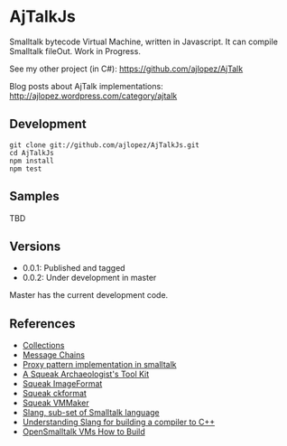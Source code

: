 # AjTalkJs

Smalltalk bytecode Virtual Machine, written in Javascript. It can compile Smalltalk fileOut. Work in Progress.

See my other project (in C#): https://github.com/ajlopez/AjTalk

Blog posts about AjTalk implementations: http://ajlopez.wordpress.com/category/ajtalk

## Development

```
git clone git://github.com/ajlopez/AjTalkJs.git
cd AjTalkJs
npm install
npm test
```

## Samples

TBD

## Versions

- 0.0.1: Published and tagged
- 0.0.2: Under development in master

Master has the current development code.

## References

- [Collections](http://www.inf.ufsc.br/poo/smalltalk/ibm/tutorial/chap7.html)
- [Message Chains](http://blog.3plus4.org/2007/08/30/message-chains/)
- [Proxy pattern implementation in smalltalk](http://stackoverflow.com/questions/16183309/proxy-pattern-implementation-in-smalltalk)
- [A Squeak Archaeologist's Tool Kit](https://wiki.squeak.org/squeak/1053)
- [Squeak ImageFormat](http://wiki.squeak.org/squeak/6290)
- [Squeak ckformat](http://wiki.squeak.org/squeak/6582)
- [Squeak VMMaker](http://wiki.squeak.org/squeak/2105)
- [Slang, sub-set of Smalltalk language](http://wiki.squeak.org/squeak/slang)
- [Understanding Slang for building a compiler to C++](http://forum.world.st/Understanding-Slang-for-building-a-compiler-to-C-td4882523.html)
- [OpenSmalltalk VMs How to Build](https://github.com/OpenSmalltalk/opensmalltalk-vm/blob/Cog/build.win64x64/HowToBuild)




